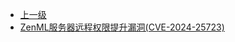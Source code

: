 * [上一级](docs/wy876_poc/)
* [ZenML服务器远程权限提升漏洞(CVE-2024-25723)](docs/wy876_poc/ZenML/ZenML%E6%9C%8D%E5%8A%A1%E5%99%A8%E8%BF%9C%E7%A8%8B%E6%9D%83%E9%99%90%E6%8F%90%E5%8D%87%E6%BC%8F%E6%B4%9E%28CVE-2024-25723%29.md)
